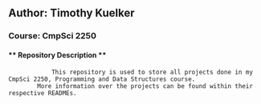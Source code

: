 ## Author: Timothy Kuelker ##
### Course: CmpSci 2250 ##

#### ** Repository Description ** ####

                This repository is used to store all projects done in my CmpSci 2250, Programming and Data Structures course.
            More information over the projects can be found within their respective READMEs.
